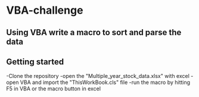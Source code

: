 # VBA-challenge
## Using VBA write a macro to sort and parse the data 
## Getting started
  -Clone the repository 
  -open the "Multiple_year_stock_data.xlsx" with excel
  -open VBA and import the "ThisWorkBook.cls" file
  -run the macro by hitting F5 in VBA or the macro button in excel
